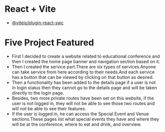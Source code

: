 # React + Vite

- [@vitejs/plugin-react-swc](https://github.com/vitejs/vite-plugin-react-swc) 




# Five Project Featured

- First I decided to create a website related to educational conference and then I created the home page banner and navigation section based on it.
- Then I created the service part.There are six types of services.Anyone can take service from here according to their needs.And each service has a button that can be viewed by clicking on that button as desired.
- Then a functionality has been added to the details page if a user is not in login status then they cannot go to the details page and will be taken directly to the login page.
- Besides, two more private routes have been set on this website, if the user is not logged in, they will not be able to see those two routes and will not be able to see their features.
- If the user is logged in, he can access the Special Event and Venue sections.These pages list what special events they have and where they will be at the conference, where to eat and drink, and overview.

